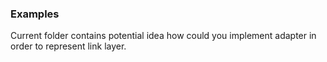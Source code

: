 ### Examples

Current folder contains potential idea how could you implement adapter in order to represent link layer.
